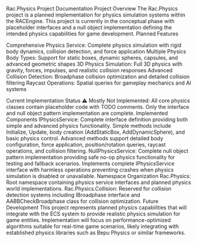 Rac.Physics Project Documentation
Project Overview
The Rac.Physics project is a planned implementation for physics simulation systems within the RACEngine. This project is currently in the conceptual phase with placeholder interfaces and a null object implementation defining the intended physics capabilities for game development.
Planned Features

Comprehensive Physics Service: Complete physics simulation with rigid body dynamics, collision detection, and force application
Multiple Physics Body Types: Support for static boxes, dynamic spheres, capsules, and advanced geometric shapes
3D Physics Simulation: Full 3D physics with gravity, forces, impulses, and realistic collision responses
Advanced Collision Detection: Broadphase collision optimization and detailed collision filtering
Raycast Operations: Spatial queries for gameplay mechanics and AI systems

Current Implementation Status
⚠️ Mostly Not Implemented: All core physics classes contain placeholder code with TODO comments. Only the interface and null object pattern implementation are complete.
Implemented Components
IPhysicsService: Complete interface definition providing both simple and advanced physics functionality. Simple methods include Initialize, Update, body creation (AddStaticBox, AddDynamicSphere), and basic physics control. Advanced methods support detailed body configuration, force application, position/rotation queries, raycast operations, and collision filtering.
NullPhysicsService: Complete null object pattern implementation providing safe no-op physics functionality for testing and fallback scenarios. Implements complete IPhysicsService interface with harmless operations preventing crashes when physics simulation is disabled or unavailable.
Namespace Organization
Rac.Physics: Root namespace containing physics service interfaces and planned physics world implementations.
Rac.Physics.Collision: Reserved for collision detection systems including IBroadphase interface and AABBCheckBroadphase class for collision optimization.
Future Development
This project represents planned physics capabilities that will integrate with the ECS system to provide realistic physics simulation for game entities. Implementation will focus on performance-optimized algorithms suitable for real-time game scenarios, likely integrating with established physics libraries such as Bepu Physics or similar frameworks.